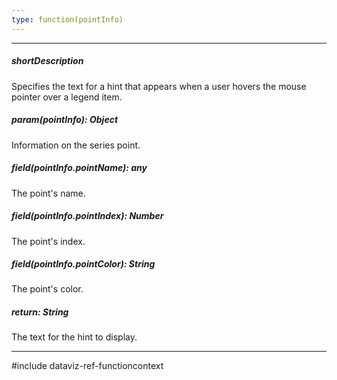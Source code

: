 ```yaml
---
type: function(pointInfo)
---
```

---
##### shortDescription
Specifies the text for a hint that appears when a user hovers the mouse pointer over a legend item.

##### param(pointInfo): Object
Information on the series point.

##### field(pointInfo.pointName): any
The point's name.

##### field(pointInfo.pointIndex): Number
The point's index.

##### field(pointInfo.pointColor): String
The point's color.

##### return: String
The text for the hint to display.

---
#include dataviz-ref-functioncontext